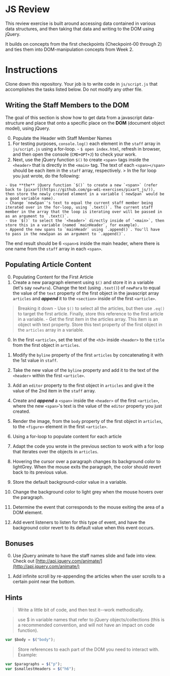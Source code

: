 # JS Review

This review exercise is built around accessing data contained in various data structures, and then taking that data and writing to the DOM using jQuery.

It builds on concepts from the first checkpoints (Checkpoint-00 through 2) and ties them into DOM-manipulation concepts from Week 2.

# Instructions

Clone down this repository. Your job is to write code in `js/script.js` that accomplishes the tasks listed below. Do not modify any other file.

## Writing the Staff Members to the DOM

The goal of this section is show how to get data from a javascript data-structure and place that onto a specific place on the **DOM** (document object model), using jQuery.

0. Populate the Header with Staff Member Names
  0.  For testing purposes, `console.log()` each element in the `staff` array in `js/script.js` using a for-loop.
    - `$ open index.html`, refresh in browser, and then open the console (`CMD+OPT+J`) to check your work.
  0. Next, use the jQuery function `$()` to create `<span>` tags inside the `<header>` that is directly in the `<main>` tag. The text of each `<span></span>` should be each item in the `staff` array, respectively.
    > In the for loop you just wrote, do the following:

    - Use **the** jQuery function `$()` to create a new `<span>` (refer back to [pixart](https://github.com/ga-wdi-exercises/pixart_js/)), then store the newly created element in a variable (`newSpan` would be a good variable name).
    - Change `newSpan`'s text to equal the current staff member being iterated over in the for-loop, using `.text()`. The current staff member in the array that the loop is iterating over will be passed in as an argument to `.text()`.
    - Use `$()` to select the `<header>` directly inside of `<main>`, then store this in a variable (named `mainHeader`, for example).
    - Append the new spans to `mainHeadr` using `.append()`. You'll have to pass in the newSpan as an argument to `.append()`.

  The end result should be 6 `<span>`s inside the main header, where there is one name from the `staff` array in each `<span>`.


## Populating Article Content

0. Populating Content for the First Article
  0. Create a new paragraph element using `$()` and store it in a variable (let's say `newPara`). Change the text (using `.text()`) of `newPara` to equal the value of the `text` property of the first object in the javascript array `articles` and ***append*** it to the `<section>` inside of the first `<article>`.
  > Breaking it down
      - Use `$()` to select all the articles, but then use `.eq()` to target the first article. Finally, store this reference to the first article in a variable.
      - Get the first item in the articles array. This item is an object with text property. Store this text property of the first object in the `articles` array in a variable.


  0. In the first `<article>`, set the text of the `<h3>` inside `<header>` to the `title` from the first object in `articles`.


  0. Modify the `byline` property of the first `articles` by concatenating it with the 1st value in `staff`.

  0. Take the new value of the `byline` property and add it to the text of the `<header>` within the first `<article>`.

  0. Add an `editor` property to the first object in `articles` and give it the value of the 2nd item in the `staff` array.

  0. Create and ***append*** a `<span>` inside the `<header>` of the first `<article>`, where the new `<span>`'s text is the value of the `editor` property you just created.

  0. Render the image, from the `body` property of the first object in `articles`, to the `<figure>` element in the first `<article>`.

0. Using a for-loop to populate content for each article

  0. Adapt the code you wrote in the previous section to work with a for loop that iterates over the objects in `articles`.

0. Hovering the cursor over a paragraph changes its background color to lightGrey. When the mouse exits the paragraph, the color should revert back to its previous value.
  0. Store the default background-color value in a variable.
  0. Change the background color to light grey when the mouse hovers over the paragraph.
  0. Determine the event that corresponds to the mouse exiting the area of a DOM element.
  0. Add event listeners to listen for this type of event, and have the background color revert to its default value when this event occurs.

## Bonuses

0. Use jQuery animate to have the staff names slide and fade into view. Check out [http://api.jquery.com/animate/](http://api.jquery.com/animate/)

0. Add infinite scroll by re-appending the articles when the user scrolls to a certain point near the bottom.

## Hints

> Write a little bit of code, and then test it--work methodically.

> use $ in variable names that refer to jQuery objects/collections (this is a recommended convention, and will not have an impact on code function).
```js
var $body = $("body");
```

>  Store references to each part of the DOM you need to interact with. Example:
```js
var $paragraphs = $("p");
var $smallestHeaders = $("h6");   
```
